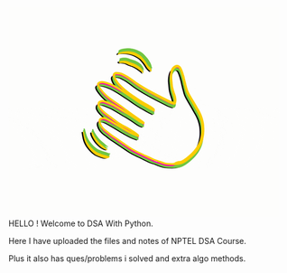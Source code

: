 ![](https://github.com/subbuwu/Data-Structures-And-Algorithms-With-Python/blob/main/ignoregif/wavehand.gif)
HELLO ! Welcome to DSA With Python.

Here I have uploaded the files and notes of NPTEL DSA Course.

Plus it also has ques/problems i solved and extra algo methods.

